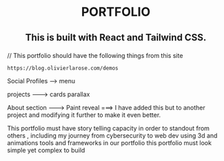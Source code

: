 <h1 align="center">PORTFOLIO </h1>

## <p align="center">This is built with React and Tailwind CSS.</p>


// This portfolio should have the following things from this site 
```
https://blog.olivierlarose.com/demos
```


Social Profiles  -->  menu

projects --->  cards parallax

About section ---> Paint reveal ===> I have added this but to another project and modifying it further to make it even better.

This portfolio must have story telling capacity in order to standout from others , including my journey from cybersecurity to web dev using 3d and animations tools and frameworks in our portfolio this portfolio must look simple yet complex to build

